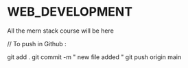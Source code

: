 # WEB_DEVELOPMENT
All the mern stack course will be here


// To push in Github :

git add .
git commit -m " new file added "
git push origin main